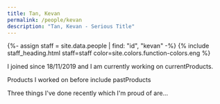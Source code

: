 ```yaml
---
title: Tan, Kevan
permalink: /people/kevan
description: "Tan, Kevan - Serious Title"
---
```


{%- assign staff = site.data.people | find: "id", "kevan" -%}
{% include staff_heading.html staff=staff color=site.colors.function-colors.eng %}

<p>I joined since 18/11/2019 and I am currently working on currentProducts.</p>

<p>Products I worked on before include pastProducts</p>

<p>Three things I've done recently which I'm proud of are...</p>

